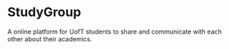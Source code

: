 # StudyGroup
A online platform for UofT students to share and communicate with each other about their academics.
